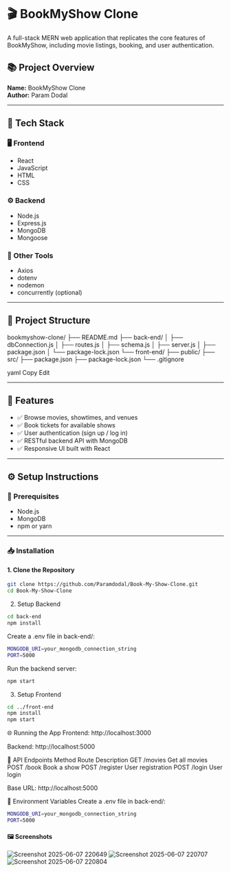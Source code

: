 # 🎬 BookMyShow Clone

A full-stack MERN web application that replicates the core features of BookMyShow, including movie listings, booking, and user authentication.

## 📚 Project Overview

**Name:** BookMyShow Clone  
**Author:** Param Dodal  

---

## 🧰 Tech Stack

### 🖥️ Frontend
- React
- JavaScript
- HTML
- CSS

### ⚙️ Backend
- Node.js
- Express.js
- MongoDB
- Mongoose

### 🔧 Other Tools
- Axios
- dotenv
- nodemon
- concurrently (optional)

---

## 📁 Project Structure

bookmyshow-clone/
├── README.md
├── back-end/
│ ├── dbConnection.js
│ ├── routes.js
│ ├── schema.js
│ ├── server.js
│ ├── package.json
│ └── package-lock.json
└── front-end/
├── public/
├── src/
├── package.json
├── package-lock.json
└── .gitignore

yaml
Copy
Edit

---

## 🚀 Features

- ✅ Browse movies, showtimes, and venues  
- ✅ Book tickets for available shows  
- ✅ User authentication (sign up / log in)  
- ✅ RESTful backend API with MongoDB  
- ✅ Responsive UI built with React  

---

## ⚙️ Setup Instructions

### 📌 Prerequisites
- Node.js
- MongoDB
- npm or yarn

---

### 📥 Installation

#### 1. Clone the Repository

```bash
git clone https://github.com/Paramdodal/Book-My-Show-Clone.git
cd Book-My-Show-Clone
```
2. Setup Backend
```bash
cd back-end
npm install
```
Create a .env file in back-end/:
```bash
MONGODB_URI=your_mongodb_connection_string
PORT=5000
```
Run the backend server:
```bash
npm start
```
3. Setup Frontend
```bash
cd ../front-end
npm install
npm start
```
🌐 Running the App
Frontend: http://localhost:3000

Backend: http://localhost:5000

🔗 API Endpoints
Method	Route	Description
GET	  /movies	Get all movies
POST	/book	Book a show
POST	/register	User registration
POST	/login	User login

Base URL: http://localhost:5000

🔐 Environment Variables
Create a .env file in back-end/:
```bash
MONGODB_URI=your_mongodb_connection_string
PORT=5000
```
#### 🖼️ Screenshots

![Screenshot 2025-06-07 220649](https://github.com/user-attachments/assets/533e8ebb-ecca-48b6-8277-fa1fd73f6c83)
![Screenshot 2025-06-07 220707](https://github.com/user-attachments/assets/478e6c2a-8969-4c72-94b3-e1f42c2bb7ae)
![Screenshot 2025-06-07 220804](https://github.com/user-attachments/assets/f312f837-c799-4518-868d-0d2d25abc8db)


